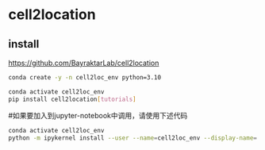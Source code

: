 # cell2location
## install
https://github.com/BayraktarLab/cell2location
```bash
conda create -y -n cell2loc_env python=3.10

conda activate cell2loc_env
pip install cell2location[tutorials]
```
#如果要加入到jupyter-notebook中调用，请使用下述代码
```bash
conda activate cell2loc_env
python -m ipykernel install --user --name=cell2loc_env --display-name='Environment (cell2loc_env)'
```
